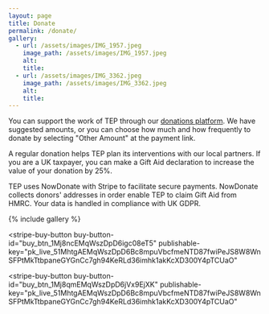```yaml
---
layout: page
title: Donate
permalink: /donate/
gallery:
  - url: /assets/images/IMG_1957.jpeg
    image_path: /assets/images/IMG_1957.jpeg
    alt:
    title:
  - url: /assets/images/IMG_3362.jpeg
    image_path: /assets/images/IMG_3362.jpeg
    alt:
    title:
---
```

You can support the work of TEP through our [donations platform](https://www.nowdonate.com/checkout/talk-education-partnership). We have suggested amounts, or you can choose how much and how frequently to donate by selecting "Other Amount" at the payment link. 

A regular donation helps TEP plan its interventions with our local partners. If you are a UK taxpayer, you can make a Gift Aid declaration to increase the value of your donation by 25%.

TEP uses NowDonate with Stripe to facilitate secure payments. NowDonate collects donors' addresses in order enable TEP to claim Gift Aid from HMRC. Your data is handled in compliance with UK GDPR. 

{% include gallery %}

<style>
img {
  max-width: 288px;
  vertical-align: left;
  position: inline;
}
</style>

<script async
  src="https://js.stripe.com/v3/buy-button.js">
</script>

<stripe-buy-button
  buy-button-id="buy_btn_1Mj8ncEMqWszDpD6igc08eT5"
  publishable-key="pk_live_51MhtgAEMqWszDpD6Bc8mpuVbcfmeNTD87fwiPeJS8W8WnSFPtMkTtbpaneGYGnCc7gh94KeRLd36imhk1akKcXD300Y4pTCUaO"
>

</stripe-buy-button>

<script async
  src="https://js.stripe.com/v3/buy-button.js">
</script>

<stripe-buy-button
  buy-button-id="buy_btn_1Mj8qmEMqWszDpD6jVx9EjXK"
  publishable-key="pk_live_51MhtgAEMqWszDpD6Bc8mpuVbcfmeNTD87fwiPeJS8W8WnSFPtMkTtbpaneGYGnCc7gh94KeRLd36imhk1akKcXD300Y4pTCUaO"
>
</stripe-buy-button>
